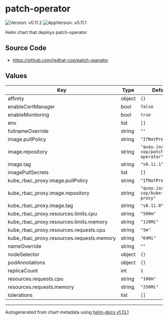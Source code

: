 # patch-operator

![Version: v0.11.2](https://img.shields.io/badge/Version-v0.11.2-informational?style=flat-square) ![AppVersion: v0.11.1](https://img.shields.io/badge/AppVersion-v0.11.1-informational?style=flat-square)

Helm chart that deploys patch-operator

## Source Code

* <https://github.com/redhat-cop/patch-operator>

## Values

| Key | Type | Default | Description |
|-----|------|---------|-------------|
| affinity | object | `{}` |  |
| enableCertManager | bool | `false` |  |
| enableMonitoring | bool | `true` |  |
| env | list | `[]` |  |
| fullnameOverride | string | `""` |  |
| image.pullPolicy | string | `"IfNotPresent"` |  |
| image.repository | string | `"quay.io/redhat-cop/patch-operator"` |  |
| image.tag | string | `"v0.11.1"` |  |
| imagePullSecrets | list | `[]` |  |
| kube_rbac_proxy.image.pullPolicy | string | `"IfNotPresent"` |  |
| kube_rbac_proxy.image.repository | string | `"quay.io/redhat-cop/kube-rbac-proxy"` |  |
| kube_rbac_proxy.image.tag | string | `"v0.11.0"` |  |
| kube_rbac_proxy.resources.limits.cpu | string | `"500m"` |  |
| kube_rbac_proxy.resources.limits.memory | string | `"128Mi"` |  |
| kube_rbac_proxy.resources.requests.cpu | string | `"5m"` |  |
| kube_rbac_proxy.resources.requests.memory | string | `"64Mi"` |  |
| nameOverride | string | `""` |  |
| nodeSelector | object | `{}` |  |
| podAnnotations | object | `{}` |  |
| replicaCount | int | `1` |  |
| resources.requests.cpu | string | `"100m"` |  |
| resources.requests.memory | string | `"250Mi"` |  |
| tolerations | list | `[]` |  |

----------------------------------------------
Autogenerated from chart metadata using [helm-docs v1.13.1](https://github.com/norwoodj/helm-docs/releases/v1.13.1)
